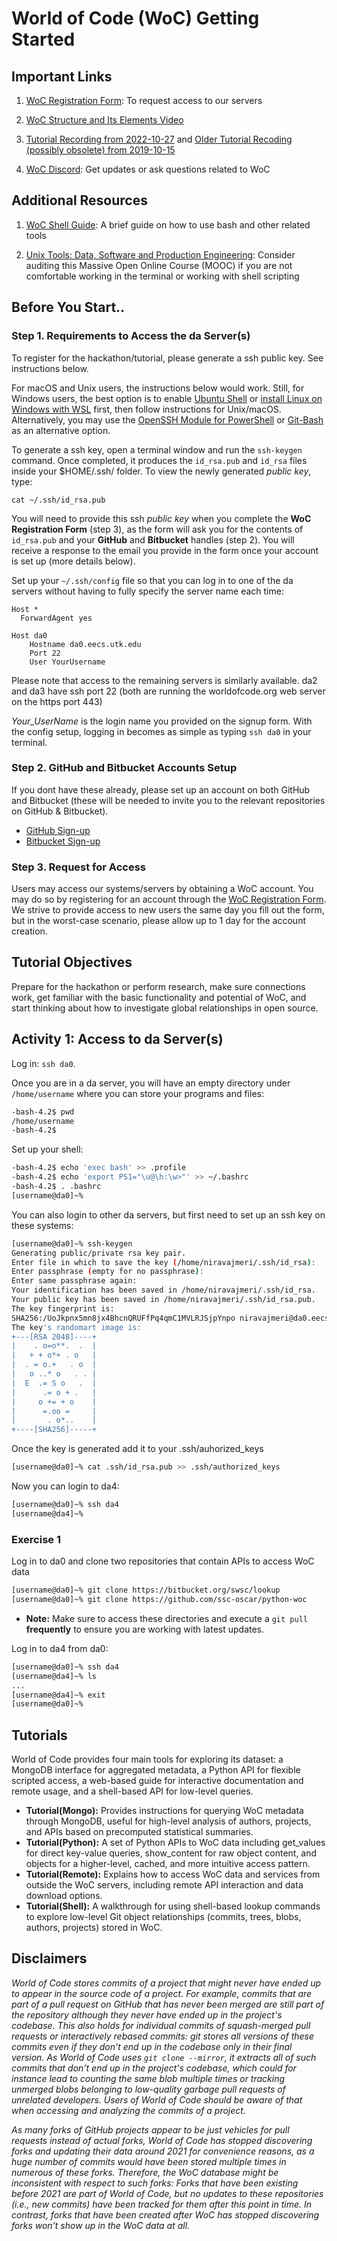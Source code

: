 # World of Code (WoC) Getting Started

## Important Links

1. [WoC Registration Form](https://docs.google.com/forms/d/e/1FAIpQLSd4vA5Exr-pgySRHX_NWqLz9VTV2DB6XMlR-gue_CQm51qLOQ/viewform?vc=0&c=0&w=1&flr=0&usp=mail_form_link): To request access to our servers

2. [WoC Structure and Its Elements Video](https://youtu.be/c0uFPwT5SZI)

3. [Tutorial Recording from 2022-10-27](https://drive.google.com/file/d/1ytzOiOSgMpqOUm2XQJhhOUAxu0AAF_OH/view?usp=sharing) and [Older Tutorial Recoding (possibly obsolete) from 2019-10-15](https://drive.google.com/file/d/14tAx2GQamR4GIxOc3EzUXl7eyPKRx2oU/view?usp=sharing)

4. [WoC Discord](https://discord.gg/fKPFxzWqZX): Get updates or ask questions related to WoC

## Additional Resources

1. [WoC Shell Guide](https://github.com/woc-hack/tutorial/blob/master/ShellGuide.md): A brief guide on how to use bash and other related tools

2. [Unix Tools: Data, Software and Production Engineering](https://courses.edx.org/courses/course-v1:DelftX+UnixTx+1T2020/course/): Consider auditing this Massive Open Online Course (MOOC) if you are not comfortable working in the terminal or working with shell scripting

## Before You Start..

### Step 1. Requirements to Access the da Server(s)

To register for the hackathon/tutorial, please
generate a ssh public key. See instructions below.

For macOS and Unix users, the instructions below would work. Still, for Windows users, the best option is to enable [Ubuntu Shell](https://winaero.com/blog/how-to-enable-ubuntu-bash-in-windows-10) or [install Linux on Windows with WSL](https://docs.microsoft.com/en-us/windows/wsl/install-win10) first, then follow instructions for Unix/macOS.
Alternatively, you may use the [OpenSSH Module for PowerShell](https://www.techrepublic.com/blog/10-things/how-to-generate-ssh-keys-in-openssh-for-windows-10/) or [Git-Bash](https://docs.joyent.com/public-cloud/getting-started/ssh-keys/generating-an-ssh-key-manually/manually-generating-your-ssh-key-in-windows#Git-Bash) as an alternative option.

To generate a ssh key, open a terminal window and run the `ssh-keygen` command. Once completed, it produces the `id_rsa.pub` and `id_rsa` files inside your $HOME/.ssh/ folder.
To view the newly generated _public key_, type:

```
cat ~/.ssh/id_rsa.pub
```

You will need to provide this ssh _public key_ when you complete the **WoC Registration Form** (step 3), as the form will ask you for the contents of `id_rsa.pub` and your **GitHub** and **Bitbucket** handles (step 2). You will receive a response to the email you provide in the form once your account is set up (more details below).

Set up your `~/.ssh/config` file so that you can log in to one of the da servers without having to fully specify the server name each time:

```
Host *
  ForwardAgent yes

Host da0
	Hostname da0.eecs.utk.edu
	Port 22
	User YourUsername
```

Please note that access to the remaining servers is similarly available. da2 and da3 have ssh port 22 (both are running the worldofcode.org web server on the https port 443)

_Your_UserName_ is the login name you provided on the signup form. With the config setup, logging in becomes as simple as typing `ssh da0` in your terminal.

### Step 2. GitHub and Bitbucket Accounts Setup

If you dont have these already, please set up an account on both
GitHub and Bitbucket (these will be needed to invite you to the
relevant repositories on GitHub & Bitbucket).

- [GitHub Sign-up](https://github.com/pricing)
- [Bitbucket Sign-up](https://bitbucket.org/account/signup/)

### Step 3. Request for Access

Users may access our systems/servers by obtaining a WoC account. You may do so by registering for an account through the [WoC Registration Form](https://docs.google.com/forms/d/e/1FAIpQLSd4vA5Exr-pgySRHX_NWqLz9VTV2DB6XMlR-gue_CQm51qLOQ/viewform?vc=0&c=0&w=1&flr=0&usp=mail_form_link). We strive to provide access to new users the same day you fill out the form, but in the worst-case scenario, please allow up to 1 day for the account creation.

## Tutorial Objectives

Prepare for the hackathon or perform research, make sure connections work, get familiar with the basic functionality and potential of WoC, and start thinking about how to investigate global relationships in open source.

## Activity 1: Access to da Server(s)

Log in: `ssh da0`.

Once you are in a da server, you will have an empty directory under `/home/username` where you can store your programs and files:

```bash
-bash-4.2$ pwd
/home/username
-bash-4.2$
```

Set up your shell:

```bash
-bash-4.2$ echo 'exec bash' >> .profile
-bash-4.2$ echo 'export PS1="\u@\h:\w>"' >> ~/.bashrc
-bash-4.2$ . .bashrc
[username@da0]~%
```

You can also login to other da servers, but first need to set up an ssh key on these systems:

```bash
[username@da0]~% ssh-keygen
Generating public/private rsa key pair.
Enter file in which to save the key (/home/niravajmeri/.ssh/id_rsa):
Enter passphrase (empty for no passphrase):
Enter same passphrase again:
Your identification has been saved in /home/niravajmeri/.ssh/id_rsa.
Your public key has been saved in /home/niravajmeri/.ssh/id_rsa.pub.
The key fingerprint is:
SHA256:/UoJkpnx5mn8jx4BhcnQRUFfPq4qmC1MVLRJSjpYnpo niravajmeri@da0.eecs.utk.edu
The key's randomart image is:
+---[RSA 2048]----+
|    . o=o**.  .  |
|   + + o*+ . o   |
|  . = o.+   . o  |
|   o ..* o   . . |
|  E  .= S o   .  |
|      .= o + .   |
|     o += + o    |
|      =.oo =     |
|       . o*..    |
+----[SHA256]-----+
```

Once the key is generated add it to your .ssh/auhorized_keys

```bash
[username@da0]~% cat .ssh/id_rsa.pub >> .ssh/authorized_keys
```

Now you can login to da4:

```bash
[username@da0]~% ssh da4
[username@da4]~%
```

### Exercise 1

Log in to da0 and clone two repositories that contain APIs to access WoC data

```bash
[username@da0]~% git clone https://bitbucket.org/swsc/lookup
[username@da0]~% git clone https://github.com/ssc-oscar/python-woc
```

* **Note:** Make sure to access these directories and execute a `git pull` **frequently** to ensure you are working with latest updates.

Log in to da4 from da0:

```bash
[username@da0]~% ssh da4
[username@da4]~% ls
...
[username@da4]~% exit
[username@da0]~%
```
## Tutorials

World of Code provides four main tools for exploring its dataset: a MongoDB interface for aggregated metadata, a Python API for flexible scripted access, a web-based guide for interactive documentation and remote usage, and a shell-based API for low-level queries.

* **Tutorial(Mongo):** Provides instructions for querying WoC metadata through MongoDB, useful for high-level analysis of authors, projects, and APIs based on precomputed statistical summaries.
* **Tutorial(Python):** A set of Python APIs to WoC data including get_values for direct key-value queries, show_content for raw object content, and objects for a higher-level, cached, and more intuitive access pattern.
* **Tutorial(Remote):** Explains how to access WoC data and services from outside the WoC servers, including remote API interaction and data download options.
* **Tutorial(Shell):** A walkthrough for using shell-based lookup commands to explore low-level Git object relationships (commits, trees, blobs, authors, projects) stored in WoC.

## Disclaimers

_World of Code stores commits of a project that might never have ended up to appear in the source code of a project. For example, commits that are part of a pull request on GitHub that has never been merged are still part of the repository although they never have ended up in the project's codebase. This also holds for individual commits of squash-merged pull requests or interactively rebased commits: git stores all versions of these commits even if they don't end up in the codebase only in their final version. As World of Code uses `git clone --mirror`, it extracts all of such commits that don't end up in the project's codebase, which could for instance lead to counting the same blob multiple times or tracking unmerged blobs belonging to low-quality garbage pull requests of unrelated developers. Users of World of Code should be aware of that when accessing and analyzing the commits of a project._

_As many forks of GitHub projects appear to be just vehicles for pull requests instead of actual forks, World of Code has stopped discovering forks and updating their data around 2021 for convenience reasons, as a huge number of commits would have been stored multiple times in numerous of these forks. Therefore, the WoC database might be inconsistent with respect to such forks: Forks that have been existing before 2021 are part of World of Code, but no updates to these repositories (i.e., new commits) have been tracked for them after this point in time. In contrast, forks that have been created after WoC has stopped discovering forks won't show up in the WoC data at all._